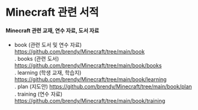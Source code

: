 # Minecraft 관련 서적
#### Minecraft 관련 교재, 연수 자료, 도서 자료

- book (관련 도서 및 연수 자료) https://github.com/brendy/Minecraft/tree/main/book <br>
. books (관련 도서) https://github.com/brendy/Minecraft/tree/main/book/books <br>
. learning (학생 교재, 학습지) https://github.com/brendy/Minecraft/tree/main/book/learning <br>
. plan (지도안) https://github.com/brendy/Minecraft/tree/main/book/plan <br>
. training (연수 자료) https://github.com/brendy/Minecraft/tree/main/book/training
